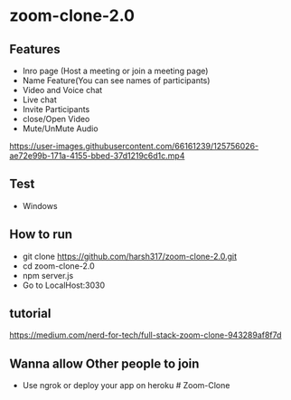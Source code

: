 # zoom-clone-2.0

## Features
- Inro page (Host a meeting or join a meeting page)
- Name Feature(You can see names of participants)
- Video and Voice chat
- Live chat
- Invite Participants
- close/Open Video
- Mute/UnMute Audio

https://user-images.githubusercontent.com/66161239/125756026-ae72e99b-171a-4155-bbed-37d1219c6d1c.mp4

## Test 
- Windows

## How to run
- git clone https://github.com/harsh317/zoom-clone-2.0.git
- cd zoom-clone-2.0
- npm server.js
- Go to LocalHost:3030

## tutorial
https://medium.com/nerd-for-tech/full-stack-zoom-clone-943289af8f7d

## Wanna allow Other people to join
- Use ngrok or deploy your app on heroku
#   Z o o m - C l o n e  
 